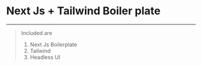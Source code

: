 # Next Js + Tailwind Boiler plate
---
>Included are
>1. Next Js Boilerplate
>2. Tailwind 
>3. Headless UI

